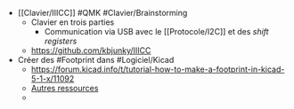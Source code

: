 - [[Clavier/IIICC]] #QMK #Clavier/Brainstorming
	- Clavier en trois parties
		- Communication via USB avec le [[Protocole/I2C]] et des *shift registers*
	- https://github.com/kbjunky/IIICC
- Créer des #Footprint dans #Logiciel/Kicad
	- https://forum.kicad.info/t/tutorial-how-to-make-a-footprint-in-kicad-5-1-x/11092
	- [Autres ressources](https://www.reddit.com/r/KiCad/comments/lv6equ/am_i_doing_something_wrong_or_is_it_just_kinda/)
	-